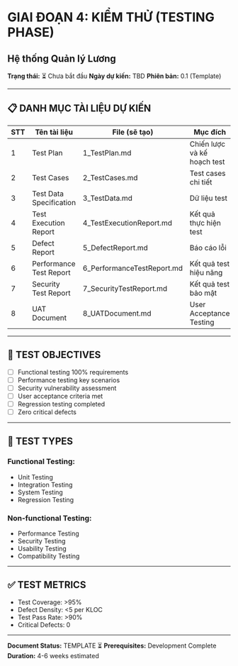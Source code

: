 # GIAI ĐOẠN 4: KIỂM THỬ (TESTING PHASE)
## Hệ thống Quản lý Lương

**Trạng thái:** ⏳ Chưa bắt đầu
**Ngày dự kiến:** TBD
**Phiên bản:** 0.1 (Template)

---

## 📋 DANH MỤC TÀI LIỆU DỰ KIẾN

| STT | Tên tài liệu | File (sẽ tạo) | Mục đích |
|-----|-------------|---------------|-----------|
| 1 | Test Plan | 1_TestPlan.md | Chiến lược và kế hoạch test |
| 2 | Test Cases | 2_TestCases.md | Test cases chi tiết |
| 3 | Test Data Specification | 3_TestData.md | Dữ liệu test |
| 4 | Test Execution Report | 4_TestExecutionReport.md | Kết quả thực hiện test |
| 5 | Defect Report | 5_DefectReport.md | Báo cáo lỗi |
| 6 | Performance Test Report | 6_PerformanceTestReport.md | Kết quả test hiệu năng |
| 7 | Security Test Report | 7_SecurityTestReport.md | Kết quả test bảo mật |
| 8 | UAT Document | 8_UATDocument.md | User Acceptance Testing |

---

## 🎯 TEST OBJECTIVES

- [ ] Functional testing 100% requirements
- [ ] Performance testing key scenarios
- [ ] Security vulnerability assessment
- [ ] User acceptance criteria met
- [ ] Regression testing completed
- [ ] Zero critical defects

---

## 🧪 TEST TYPES

### Functional Testing:
- Unit Testing
- Integration Testing
- System Testing
- Regression Testing

### Non-functional Testing:
- Performance Testing
- Security Testing
- Usability Testing
- Compatibility Testing

---

## ✅ TEST METRICS

- Test Coverage: >95%
- Defect Density: <5 per KLOC
- Test Pass Rate: >90%
- Critical Defects: 0

---

**Document Status:** TEMPLATE ⏳
**Prerequisites:** Development Complete
**Duration:** 4-6 weeks estimated